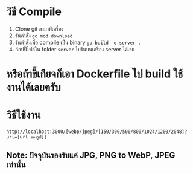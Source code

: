 # วิธี Compile

1.  Clone git ลงมาที่่เครื่อง
2.  รันคำสั่ง `go mod download`
3.  รันคำสั่งเพื่อ compile เป็น binary `go build -o server .`
4.  ก้อปปี้ไฟล์ใน folder `server` ไปรันบนเครื่อง server ได้เลย

# หรือถ้าขี้เกียจก็เอา Dockerfile ไป build ใช้งานได้เลยครับ

# วิธีใช้งาน

`http://localhost:3000/[webp/jpeg]/[150/300/500/800/1024/1200/2048]?url=[url ของรูป]]`

## Note: ปัจจุบันรองรับแค่ JPG, PNG to WebP, JPEG เท่านั้น
